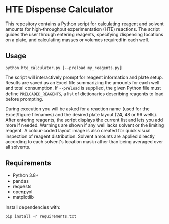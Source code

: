 # HTE Dispense Calculator

This repository contains a Python script for calculating reagent and solvent amounts for high-throughput experimentation (HTE) reactions. The script guides the user through entering reagents, specifying dispensing locations on a plate, and calculating masses or volumes required in each well.

## Usage

```
python hte_calculator.py [--preload my_reagents.py]
```

The script will interactively prompt for reagent information and plate setup. Results are saved as an Excel file summarizing the amounts for each well and total consumption. If `--preload` is supplied, the given Python file must define `PRELOADED_REAGENTS`, a list of dictionaries describing reagents to load before prompting.

During execution you will be asked for a reaction name (used for the Excel/figure filenames) and the desired plate layout (24, 48 or 96 wells). After entering reagents, the script displays the current list and lets you add more if needed. Warnings are shown if any well lacks solvent or the limiting reagent. A colour-coded layout image is also created for quick visual inspection of reagent distribution.
Solvent amounts are applied directly according to each solvent's location mask rather than being averaged over all solvents.

## Requirements
- Python 3.8+
- pandas
- requests
- openpyxl
- matplotlib

Install dependencies with:

```
pip install -r requirements.txt
```

